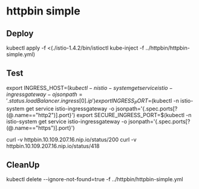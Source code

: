 # httpbin simple

## Deploy 
kubectl apply -f <(./istio-1.4.2/bin/istioctl kube-inject -f ../httpbin/httpbin-simple.yml)

## Test

export INGRESS_HOST=$(kubectl -n istio-system get service istio-ingressgateway -o jsonpath='{.status.loadBalancer.ingress[0].ip}')
export INGRESS_PORT=$(kubectl -n istio-system get service istio-ingressgateway -o jsonpath='{.spec.ports[?(@.name=="http2")].port}')
export SECURE_INGRESS_PORT=$(kubectl -n istio-system get service istio-ingressgateway -o jsonpath='{.spec.ports[?(@.name=="https")].port}')

curl -v httpbin.10.109.207.16.nip.io/status/200
curl -v httpbin.10.109.207.16.nip.io/status/418

## CleanUp

kubectl delete --ignore-not-found=true -f ../httpbin/httpbin-simple.yml

